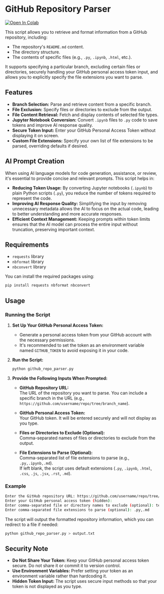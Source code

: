 # GitHub Repository Parser

[![Open In Colab](https://colab.research.google.com/assets/colab-badge.svg)](https://colab.research.google.com/drive/19TIeGKKPJZvre-7SvcdRlw0g3odj-9IR?usp=sharing)

This script allows you to retrieve and format information from a GitHub repository, including:

- The repository's `README.md` content.
- The directory structure.
- The contents of specific files (e.g., `.py`, `.ipynb`, `.html`, etc.).

It supports specifying a particular branch, excluding certain files or directories, securely handling your GitHub personal access token input, and allows you to explicitly specify the file extensions you want to parse.

## Features

- **Branch Selection:** Parse and retrieve content from a specific branch.
- **File Exclusion:** Specify files or directories to exclude from the output.
- **File Content Retrieval:** Fetch and display contents of selected file types.
- **Jupyter Notebook Conversion:** Convert `.ipynb` files to `.py` code to save tokens and improve AI response quality.
- **Secure Token Input:** Enter your GitHub Personal Access Token without displaying it on screen.
- **Custom File Extensions:** Specify your own list of file extensions to be parsed, overriding defaults if desired.

## AI Prompt Creation

When using AI language models for code generation, assistance, or review, it's essential to provide concise and relevant prompts. This script helps in:

- **Reducing Token Usage:** By converting Jupyter notebooks (`.ipynb`) to plain Python scripts (`.py`), you reduce the number of tokens required to represent the code.
- **Improving AI Response Quality:** Simplifying the input by removing unnecessary metadata allows the AI to focus on the actual code, leading to better understanding and more accurate responses.
- **Efficient Context Management:** Keeping prompts within token limits ensures that the AI model can process the entire input without truncation, preserving important context.

## Requirements

- `requests` library
- `nbformat` library
- `nbconvert` library

You can install the required packages using:

```bash
pip install requests nbformat nbconvert
```

## Usage

### Running the Script

1. **Set Up Your GitHub Personal Access Token:**

   - Generate a personal access token from your GitHub account with the necessary permissions.
   - It's recommended to set the token as an environment variable named `GITHUB_TOKEN` to avoid exposing it in your code.

2. **Run the Script:**

   ```bash
   python github_repo_parser.py
   ```

3. **Provide the Following Inputs When Prompted:**

   - **GitHub Repository URL:**  
     The URL of the repository you want to parse. You can include a specific branch in the URL (e.g., `https://github.com/username/repo/tree/branch_name`).
   
   - **GitHub Personal Access Token:**  
     Your GitHub token. It will be entered securely and will not display as you type.
   
   - **Files or Directories to Exclude (Optional):**  
     Comma-separated names of files or directories to exclude from the output.
   
   - **File Extensions to Parse (Optional):**  
     Comma-separated list of file extensions to parse (e.g., `.py,.ipynb,.md`).  
     If left blank, the script uses default extensions (`.py`, `.ipynb`, `.html`, `.css`, `.js`, `.jsx`, `.rst`, `.md`).

### Example

```bash
Enter the GitHub repository URL: https://github.com/username/repo/tree/branch_name
Enter your GitHub personal access token (hidden): 
Enter comma-separated file or directory names to exclude (optional): test.ipynb, docs/
Enter comma-separated file extensions to parse (optional): .py,.md
```

The script will output the formatted repository information, which you can redirect to a file if needed:

```bash
python github_repo_parser.py > output.txt
```

## Security Note

- **Do Not Share Your Token:** Keep your GitHub personal access token secure. Do not share it or commit it to version control.
- **Use Environment Variables:** Prefer setting your token as an environment variable rather than hardcoding it.
- **Hidden Token Input:** The script uses secure input methods so that your token is not displayed as you type.